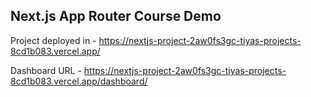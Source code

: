 ## Next.js App Router Course Demo

Project deployed in - https://nextjs-project-2aw0fs3gc-tiyas-projects-8cd1b083.vercel.app/

Dashboard URL - https://nextjs-project-2aw0fs3gc-tiyas-projects-8cd1b083.vercel.app/dashboard/


